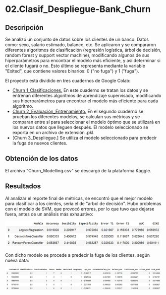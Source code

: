 # 02.Clasif_Despliegue-Bank_Churn

## Descripción

Se analizó un conjunto de datos sobre los clientes de un banco. Datos como: sexo, salario estimado, balance, etc. Se aplicaron y se compararon diferentes algoritmos de clasificación (regresión logística, árbol de decisión, random forest y support vector machine), modificando algunos de sus hiperparámetros para encontrar el modelo más eficiente, y así determinar si el cliente fugará o no. Esto último se representa mediante la variable "Exited", que contiene valores binarios: 0 ("no fuga") y 1 ("fuga").

El proyecto está dividido en tres cuadernos de Google Colab:

* [Churn 1_Clasificaciones.](https://github.com/big-gio/02.Clasif_Despliegue-Bank_Churn/blob/main/Churn_1_Clasificaciones.ipynb) En este cuaderno se tratan los datos y se entrenan diferentes algoritmos de aprendizaje supervisado, modificando sus hiperparámetros para encontrar el modelo más eficiente para cada algoritmo.
* [Churn 2_Evaluación_Entrenamiento.](https://github.com/big-gio/02.Clasif_Despliegue-Bank_Churn/blob/main/Churn_2_Evaluaci%C3%B3n_Entrenamiento.ipynb) En el segundo cuaderno se prueban los diferentes modelos, se calculan sus métricas y se comparan entre sí para seleccionar el modelo óptimo que se utilizará en los nuevos datos que lleguen después. El modelo seleccionado se exporta en un archivo de extensión .pkl.
* [Churn 3_Despliegue.] Se utiliza el modelo seleccionado para predecir la fuga de nuevos clientes.

## Obtención de los datos

El archivo "Churn_Modelling.csv" se descargó de la plataforma Kaggle.

## Resultados

Al analizar el reporte final de métricas, se encontró que el mejor modelo para clasificar a los cientes, sería el de "arbol de decisión". Hubo problemas con el modelo de SVM, que provocó errores, por lo que tuvo que dejarse fuera, antes de un análisis más exhaustivo:

![Portada_Churn_Clasif](https://github.com/big-gio/02.Clasif_Despliegue-Bank_Churn/blob/main/Archivos/Portada_Churn_Clasif.JPG)

Con dicho modelo se procede a predecir la fuga de los clientes, según nueva data:

![Portada_Churn_Clasif2](https://github.com/big-gio/02.Clasif_Despliegue-Bank_Churn/blob/main/Archivos/Portada_Churn_Clasif2.JPG)
